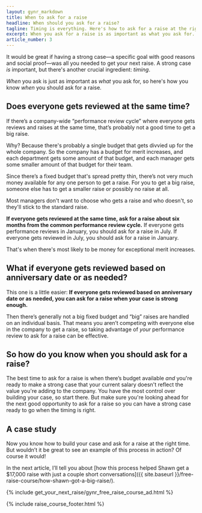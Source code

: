 ```yaml
---
layout: gynr_markdown
title: When to ask for a raise
headline: When should you ask for a raise?
tagline: Timing is everything. Here's how to ask for a raise at the right time.
excerpt: When you ask for a raise is as important as what you ask for. Here's when to ask for a raise.
article_number: 3
---
```

It would be great if having a strong case—a specific goal with good reasons and social proof—was all you needed to get your next raise. A strong case *is* important, but there's another crucial ingredient: *timing*.

*When* you ask is just as important as *what* you ask for, so here's how you know *when* you should ask for a raise.

## Does everyone gets reviewed at the same time?

If there’s a company-wide “performance review cycle” where everyone gets reviews and raises at the same time, that’s probably not a good time to get a big raise.

Why? Because there's probably a single budget that gets divvied up for the whole company. So the company has a budget for merit increases, and each department gets some amount of that budget, and each manager gets some smaller amount of that budget for their team.

Since there’s a fixed budget that's spread pretty thin, there’s not very much money available for any one person to get a raise. For you to get a big raise, someone else has to get a smaller raise or possibly no raise at all.

Most managers don't want to choose who gets a raise and who doesn't, so they'll stick to the standard raise.

**If everyone gets reviewed at the same time, ask for a raise about six months from the common performance review cycle.** If everyone gets performance reviews in January, you should ask for a raise in July. If everyone gets reviewed in July, you should ask for a raise in January.

That's when there's most likely to be money for exceptional merit increases.

## What if everyone gets reviewed based on anniversary date or as needed?

This one is a little easier: **If everyone gets reviewed based on anniversary date or as needed, you can ask for a raise when your case is strong enough.**

Then there’s generally not a big fixed budget and “big” raises are handled on an individual basis. That means you aren’t competing with everyone else in the company to get a raise, so taking advantage of *your* performance review to ask for a raise can be effective.

## So how do you know when you should ask for a raise?

The best time to ask for a raise is when there’s budget available *and* you're ready to make a strong case that your current salary doesn't reflect the value you're adding to the company. You have the most control over building your case, so start there. But make sure you're looking ahead for the next good opportunity to ask for a raise so you can have a strong case ready to go when the timing is right.

## A case study

Now you know how to build your case and ask for a raise at the right time. But wouldn’t it be great to see an example of this process in action? Of course it would!

In the next article, I’ll tell you about [how this process helped Shawn get a $17,000 raise with just a couple short conversations]({{ site.baseurl }}/free-raise-course/how-shawn-got-a-big-raise/).

{% include get_your_next_raise/gynr_free_raise_course_ad.html %}

{% include raise_course_footer.html %}